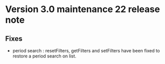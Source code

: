 Version 3.0 maintenance 22 release note
=======================================

Fixes
-----

- period search : resetFilters, getFilters and setFilters have been fixed to restore a period search on list.
